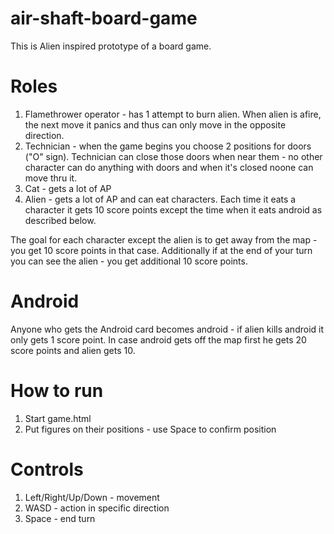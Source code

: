 # air-shaft-board-game

This is Alien inspired prototype of a board game.

# Roles

1. Flamethrower operator - has 1 attempt to burn alien. When alien is afire, the next move it panics and thus can only move in the opposite direction.
1. Technician - when the game begins you choose 2 positions for doors ("O" sign). Technician can close those doors when near them - no other character can do anything with doors and when it's closed noone can move thru it.
1. Cat - gets a lot of AP
1. Alien - gets a lot of AP and can eat characters. Each time it eats a character it gets 10 score points except the time when it eats android as described below.

The goal for each character except the alien is to get away from the map - you get 10 score points in that case.
Additionally if at the end of your turn you can see the alien - you get additional 10 score points.

# Android 

Anyone who gets the Android card becomes android - if alien kills android it only gets 1 score point. In case android gets off the map first he gets 20 score points and alien gets 10.

# How to run

1. Start game.html
1. Put figures on their positions - use Space to confirm position

# Controls

1. Left/Right/Up/Down - movement
1. WASD - action in specific direction
1. Space - end turn
